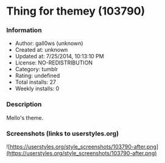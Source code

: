 # Thing for themey (103790)

### Information
- Author: gall0ws (unknown)
- Created at: unknown
- Updated at: 7/25/2014, 10:13:10 PM
- License: NO-REDISTRIBUTION
- Category: tumblr
- Rating: undefined
- Total installs: 27
- Weekly installs: 0


### Description
Mello's theme.


### Screenshots (links to userstyles.org)
![https://userstyles.org/style_screenshots/103790-after.png](https://userstyles.org/style_screenshots/103790-after.png)


